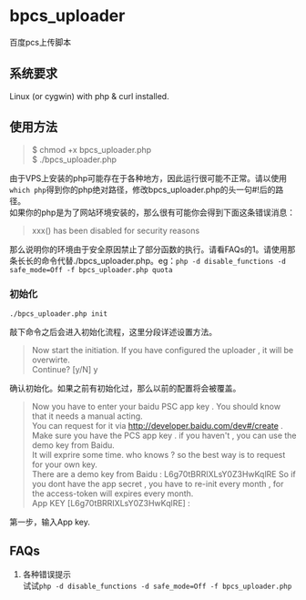bpcs_uploader
=============

百度pcs上传脚本

## 系统要求

Linux (or cygwin) with php & curl installed.

## 使用方法

> $ chmod +x bpcs_uploader.php  
> $ ./bpcs_uploader.php  

由于VPS上安装的php可能存在于各种地方，因此运行很可能不正常。请以使用`which php`得到你的php绝对路径，修改bpcs_uploader.php的头一句#!后的路径。  
如果你的php是为了网站环境安装的，那么很有可能你会得到下面这条错误消息：  

> xxx() has been disabled for security reasons  

那么说明你的环境由于安全原因禁止了部分函数的执行。请看FAQs的1。请使用那条长长的命令代替./bpcs_uploader.php。eg：`php -d disable_functions -d safe_mode=Off -f bpcs_uploader.php quota`  

### 初始化
`./bpcs_uploader.php init`  

敲下命令之后会进入初始化流程，这里分段详述设置方法。

> Now start the initiation. If you have configured the uploader , it will be overwirte.   
> Continue? [y/N] y

确认初始化。如果之前有初始化过，那么以前的配置将会被覆盖。 
 
> Now you have to enter your baidu PSC app key . You should know that it needs a manual acting.  
> You can request for it via http://developer.baidu.com/dev#/create .  
> Make sure you have the PCS app key . if you haven\'t , you can use the demo key from Baidu.  
> It will exprire some time. who knows ? so the best way is to request for your own key.  
> There are a demo key from Baidu : L6g70tBRRIXLsY0Z3HwKqlRE
> So if you dont have the app secret , you have to re-init every month , for the access-token will expires every month.  
> App KEY [L6g70tBRRIXLsY0Z3HwKqlRE] :  

第一步，输入App key.


## FAQs
1. 各种错误提示  
试试`php -d disable_functions -d safe_mode=Off -f bpcs_uploader.php`